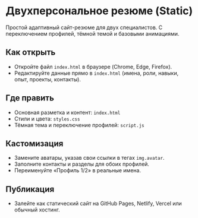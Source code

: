 # Двухперсональное резюме (Static)

Простой адаптивный сайт-резюме для двух специалистов. С переключением профилей, тёмной темой и базовыми анимациями.

## Как открыть

- Откройте файл `index.html` в браузере (Chrome, Edge, Firefox).
- Редактируйте данные прямо в `index.html` (имена, роли, навыки, опыт, проекты, контакты).

## Где править

- Основная разметка и контент: `index.html`
- Стили и цвета: `styles.css`
- Тёмная тема и переключение профилей: `script.js`

## Кастомизация

- Замените аватары, указав свои ссылки в тегах `img.avatar`.
- Заполните контакты и разделы для обоих профилей.
- Переименуйте «Профиль 1/2» в реальные имена.

## Публикация

- Залейте как статический сайт на GitHub Pages, Netlify, Vercel или обычный хостинг.
